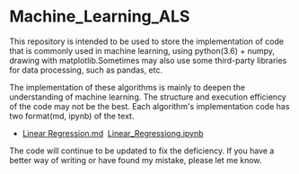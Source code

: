 # Machine_Learning_ALS
This repository is intended to be used to store the implementation of code that is commonly used in machine learning, using python(3.6) + numpy, drawing with matplotlib.Sometimes may also use some third-party libraries for data processing, such as pandas, etc.

The implementation of these algorithms is mainly to deepen the understanding of machine learning. The structure and execution efficiency of the code may not be the best. Each algorithm's implementation code has two format(md, ipynb) of the text.

* [Linear Regression.md](./Linear_Regression.md)  [Linear_Regressiong.ipynb](./Linear_Regression.ipynb)

The code will continue to be updated to fix the deficiency. If you have a better way of writing or have found my mistake, please let me know.

